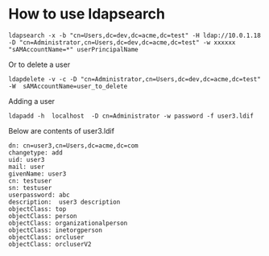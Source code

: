 # How to use ldapsearch

```
ldapsearch -x -b "cn=Users,dc=dev,dc=acme,dc=test" -H ldap://10.0.1.18 -D "cn=Administrator,cn=Users,dc=dev,dc=acme,dc=test" -w xxxxxx "sAMAccountName=*" userPrincipalName 
```

Or to delete a user
```
ldapdelete -v -c -D "cn=Administrator,cn=Users,dc=dev,dc=acme,dc=test" -W  sAMAccountName=user_to_delete
```

Adding a user
```
ldapadd -h  localhost  -D cn=Administrator -w password -f user3.ldif
```
Below are contents of user3.ldif
```
dn: cn=user3,cn=Users,dc=acme,dc=com
changetype: add
uid: user3
mail: user
givenName: user3
cn: testuser
sn: testuser
userpassword: abc
description:  user3 description
objectClass: top
objectClass: person
objectClass: organizationalperson
objectClass: inetorgperson
objectClass: orcluser
objectClass: orcluserV2
```